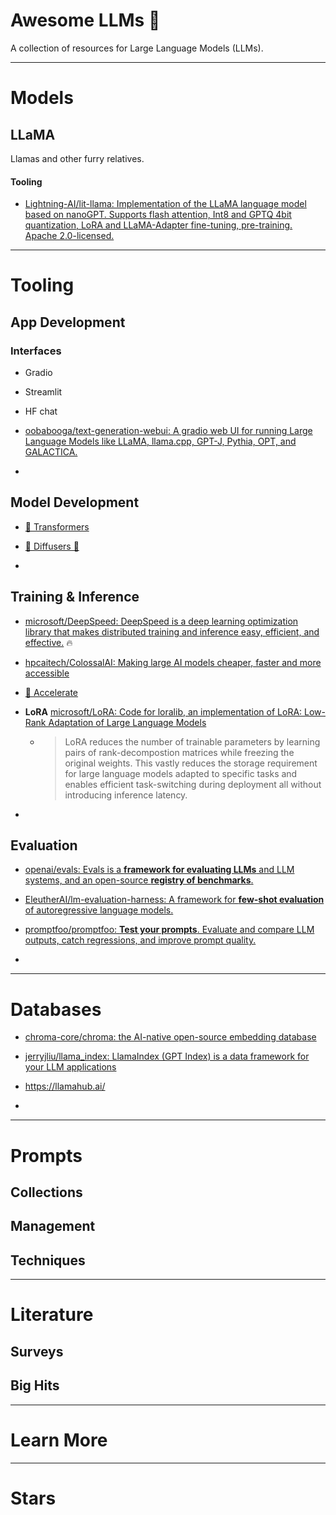 # Awesome LLMs 🚀

A collection of resources for Large Language Models (LLMs).

---

# Models

## LLaMA

Llamas and other furry relatives.

#### Tooling

- [Lightning-AI/lit-llama: Implementation of the LLaMA language model based on nanoGPT. Supports flash attention, Int8 and GPTQ 4bit quantization, LoRA and LLaMA-Adapter fine-tuning, pre-training. Apache 2.0-licensed.](https://github.com/Lightning-AI/lit-llama)

---

# Tooling

## App Development

### Interfaces

- Gradio

- Streamlit

- HF chat

- [oobabooga/text-generation-webui: A gradio web UI for running Large Language Models like LLaMA, llama.cpp, GPT-J, Pythia, OPT, and GALACTICA.](https://github.com/oobabooga/text-generation-webui)

- 

## Model Development

- [🤗 Transformers](https://huggingface.co/docs/transformers/index)

- [🤗 Diffusers 🧨](https://huggingface.co/docs/diffusers/index)

- 

## Training & Inference

- [microsoft/DeepSpeed: DeepSpeed is a deep learning optimization library that makes distributed training and inference easy, efficient, and effective.](https://github.com/microsoft/DeepSpeed) 🔥

- [hpcaitech/ColossalAI: Making large AI models cheaper, faster and more accessible](https://github.com/hpcaitech/ColossalAI)

- [🤗 Accelerate](https://huggingface.co/docs/accelerate/index)

- **LoRA** [microsoft/LoRA: Code for loralib, an implementation of LoRA: Low-Rank Adaptation of Large Language Models](https://github.com/microsoft/LoRA)
  
   - > LoRA reduces the number of trainable parameters by learning pairs of rank-decompostion matrices while freezing the original weights. This vastly reduces the storage requirement for large language models adapted to specific tasks and enables efficient task-switching during deployment all without introducing inference latency.

- 

## Evaluation

- [openai/evals: Evals is a **framework for evaluating LLMs** and LLM systems, and an open-source **registry of benchmarks**.](https://github.com/openai/evals)

- [EleutherAI/lm-evaluation-harness: A framework for **few-shot evaluation** of autoregressive language models.](https://github.com/EleutherAI/lm-evaluation-harness)

- [promptfoo/promptfoo: **Test your prompts**. Evaluate and compare LLM outputs, catch regressions, and improve prompt quality.](https://github.com/promptfoo/promptfoo)

- 

---

# Databases

- [chroma-core/chroma: the AI-native open-source embedding database](https://github.com/chroma-core/chroma)

- [jerryjliu/llama_index: LlamaIndex (GPT Index) is a data framework for your LLM applications](https://github.com/jerryjliu/llama_index)

- https://llamahub.ai/

- 

---

# Prompts

## Collections

## Management

## Techniques

---

# Literature

## Surveys

## Big Hits

---

# Learn More

---











# Stars
